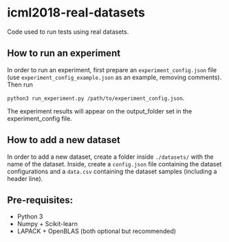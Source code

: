 # icml2018-real-datasets

Code used to run tests using real datasets.

## How to run an experiment

In order to run an experiment, first prepare an `experiment_config.json` file (use `experiment_config_example.json` as an example, removing comments). Then run

```python3 run_experiment.py /path/to/experiment_config.json```.

The experiment results will appear on the output_folder set in the experiment_config file.

## How to add a new dataset

In order to add a new dataset, create a folder inside `./datasets/` with the name of the dataset. Inside, create a `config.json` file containing the dataset configurations and a `data.csv` containing the dataset samples (including a header line).

## Pre-requisites:
- Python 3
- Numpy + Scikit-learn
- LAPACK + OpenBLAS (both optional but recommended)

